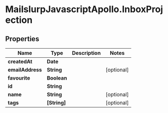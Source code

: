 # MailslurpJavascriptApollo.InboxProjection

## Properties

Name | Type | Description | Notes
------------ | ------------- | ------------- | -------------
**createdAt** | **Date** |  | 
**emailAddress** | **String** |  | [optional] 
**favourite** | **Boolean** |  | 
**id** | **String** |  | 
**name** | **String** |  | [optional] 
**tags** | **[String]** |  | [optional] 


